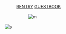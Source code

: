 

ㅤㅤㅤㅤㅤㅤㅤ[RENTRY](https://rentry.co/zerochance) [GUESTBOOK](https://alucard.123guestbook.com/#)

ㅤㅤㅤㅤㅤㅤㅤㅤㅤㅤ![m](https://media.discordapp.net/attachments/606496452180443188/1059137198659751966/2462_sou1.png)


ㅤㅤㅤㅤ![s](https://pbs.twimg.com/media/FnJTX1_WYAUNPC7?format=jpg&name=360x360)
